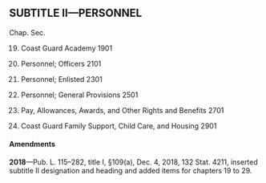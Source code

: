 SUBTITLE II—PERSONNEL
----------

Chap. Sec.

19. Coast Guard Academy 1901

21. Personnel; Officers 2101

23. Personnel; Enlisted 2301

25. Personnel; General Provisions 2501

27. Pay, Allowances, Awards, and Other Rights and Benefits 2701

29. Coast Guard Family Support, Child Care, and Housing 2901

#### Amendments ####

**2018**—Pub. L. 115–282, title I, §109(a), Dec. 4, 2018, 132 Stat. 4211, inserted subtitle II designation and heading and added items for chapters 19 to 29.